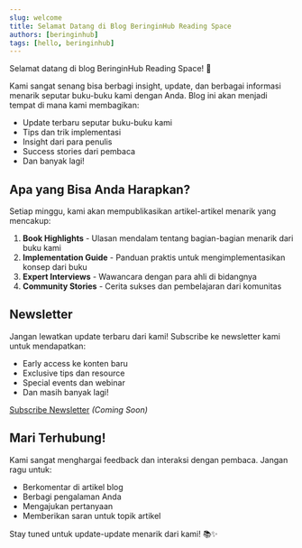 ```yaml
---
slug: welcome
title: Selamat Datang di Blog BeringinHub Reading Space
authors: [beringinhub]
tags: [hello, beringinhub]
---
```


Selamat datang di blog BeringinHub Reading Space! 👋

Kami sangat senang bisa berbagi insight, update, dan berbagai informasi menarik seputar buku-buku kami dengan Anda. Blog ini akan menjadi tempat di mana kami membagikan:

- Update terbaru seputar buku-buku kami
- Tips dan trik implementasi
- Insight dari para penulis
- Success stories dari pembaca
- Dan banyak lagi!

## Apa yang Bisa Anda Harapkan?

Setiap minggu, kami akan mempublikasikan artikel-artikel menarik yang mencakup:

1. **Book Highlights** - Ulasan mendalam tentang bagian-bagian menarik dari buku kami
2. **Implementation Guide** - Panduan praktis untuk mengimplementasikan konsep dari buku
3. **Expert Interviews** - Wawancara dengan para ahli di bidangnya
4. **Community Stories** - Cerita sukses dan pembelajaran dari komunitas

## Newsletter

Jangan lewatkan update terbaru dari kami! Subscribe ke newsletter kami untuk mendapatkan:
- Early access ke konten baru
- Exclusive tips dan resource
- Special events dan webinar
- Dan masih banyak lagi!

[Subscribe Newsletter](#) *(Coming Soon)*

## Mari Terhubung!

Kami sangat menghargai feedback dan interaksi dengan pembaca. Jangan ragu untuk:
- Berkomentar di artikel blog
- Berbagi pengalaman Anda
- Mengajukan pertanyaan
- Memberikan saran untuk topik artikel

Stay tuned untuk update-update menarik dari kami! 📚✨ 